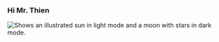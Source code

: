 ### Hi Mr. Thien
<picture>
  <source media="(prefers-color-scheme: dark)" srcset="https://user-images.githubusercontent.com/25423296/163456776-7f95b81a-f1ed-45f7-b7ab-8fa810d529fa.png">
  <source media="(prefers-color-scheme: light)" srcset="https://user-images.githubusercontent.com/25423296/163456779-a8556205-d0a5-45e2-ac17-42d089e3c3f8.png">
  <img alt="Shows an illustrated sun in light mode and a moon with stars in dark mode." src="https://th.bing.com/th/id/R.1e2efeb48b2d45b463f9c5dc717a8762?rik=wMl6FYAipfXcjw&pid=ImgRaw&r=0">
</picture>
